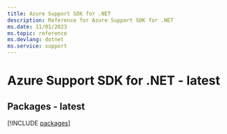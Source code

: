```yaml
---
title: Azure Support SDK for .NET
description: Reference for Azure Support SDK for .NET
ms.date: 11/01/2023
ms.topic: reference
ms.devlang: dotnet
ms.service: support
---
```

# Azure Support SDK for .NET - latest
## Packages - latest
[!INCLUDE [packages](support-index.md)]